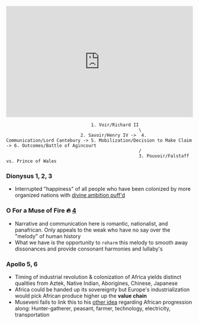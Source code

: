 
<iframe src="https://www.youtube.com/embed/m9J_RC1VhxY" width="100%" height="300" style="border:none;"></iframe>

                                    1. Voir/Richard II 
                                                      \ 
                                2. Savoir/Henry IV ->  4. Communication/Lord Cantebury -> 5. Mobilization/Decision to Make Claim -> 6. Outcomes/Battle of Agincourt
                                                      /
                                                      3. Pouvoir/Falstaff vs. Prince of Wales


                                              
### Dionysus 1, 2, 3
- Interrupted "happiness" of all people who have been colonized by more organized nations with [divine ambition puff'd](https://abikesa.github.io/henryv/)
### O For a Muse of Fire 🔥 [4](https://abikesa.github.io/dionysus/intro.html)
- Narrative and communication here is romantic, nationalist, and panafrican. Only appeals to the weak who have no say over the "melody" of human history
- What we have is the opportunity to `reharm` this melody to smooth away dissonances and provide consonant harmonies and lullaby's 
### Apollo 5, 6
- Timing of industrial revolution & colonization of Africa yields distinct qualities from Aztek, Native Indian, Aborigines, Chinese, Japanese
- Africa could be handed up its sovereignty but Europe's industrialization would pick African produce higher up the **value chain**
- Museveni fails to link this to his [other idea](https://www.youtube.com/watch?v=585IMBb14Kg&t=1s) regarding African progression along: Hunter-gatherer, peasant, farmer, technology, electricity, transportation
